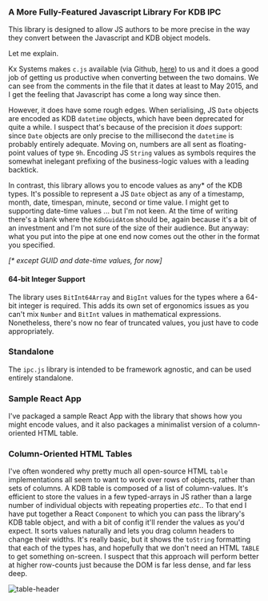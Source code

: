 ### A More Fully-Featured Javascript Library For KDB IPC 

This library is designed to allow JS authors to be more precise in the way they convert between the Javascript and KDB object models. 

Let me explain.

Kx Systems makes `c.js` available (via Github, [here](https://github.com/KxSystems/kdb/blob/28d14cde9840ddb1d98613560cf5e051ae108a4d/c/c.js)) to us and it does a good job of getting us productive when converting between the two domains. We can see from the comments in the file that it dates at least to May 2015, and I get the feeling that Javascript has come a long way since then. 

However, it does have some rough edges. When serialising, JS `Date` objects are encoded as KDB `datetime` objects, which have been deprecated for quite a while. I suspect that's because of the precision it _does_ support: since `Date` objects are only precise to the millisecond the `datetime` is probably entirely adequate. Moving on, numbers are all sent as floating-point values of type `9h`. Encoding JS `String` values as symbols requires the somewhat inelegant prefixing of the business-logic values with a leading backtick.

In contrast, this library allows you to encode values as any* of the KDB types. It's possible to represent a JS `Date` object as any of a timestamp, month, date, timespan, minute, second or time value. I might get to supporting date-time values ... but I'm not keen. At the time of writing there's a blank where the `KdbGuidAtom` should be, again because it's a bit of an investment and I'm not sure of the size of their audience. But anyway: what you put into the pipe at one end now comes out the other in the format you specified. 

_\[* except GUID and date-time values, for now\]_

#### 64-bit Integer Support

The library uses `BitInt64Array` and `BigInt` values for the types where a 64-bit integer is required. This adds its own set of ergonomics issues as you can't mix `Number` and `BitInt` values in mathematical expressions. Nonetheless, there's now no fear of truncated values, you just have to code appropriately.

### Standalone

The `ipc.js` library is intended to be framework agnostic, and can be used entirely standalone. 

### Sample React App

I've packaged a sample React App with the library that shows how you might encode values, and it also packages a minimalist version of a column-oriented HTML table. 

### Column-Oriented HTML Tables

I've often wondered why pretty much all open-source HTML `table` implementations all seem to want to work over rows of objects, rather than sets of columns. A KDB table is composed of a list of column-values. It's efficient to store the values in a few typed-arrays in JS rather than a large number of individual objects with repeating properties _etc._. To that end I have put together a React `Component` to which you can pass the library's KDB table object, and with a bit of config it'll render the values as you'd expect. It sorts values naturally and lets you drag column headers to change their widths. It's really basic, but it shows the `toString` formatting that each of the types has, and hopefully that we don't need an HTML `TABLE`  to get something on-screen. I suspect that this approach will perform better at higher row-counts just because the DOM is far less dense, and far less deep.

![table-header](https://github.com/user-attachments/assets/684101bf-3ad8-460c-a2e7-87d39929abbc)


